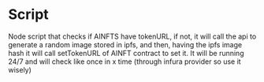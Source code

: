 # Script

Node script that checks if AINFTS have tokenURL, if not, it will call the api
to generate a random image stored in ipfs, and then, having the ipfs image
hash it will call setTokenURL of AINFT contract to set it. It will be running
24/7 and will check like once in x time (through infura provider so use it wisely)

